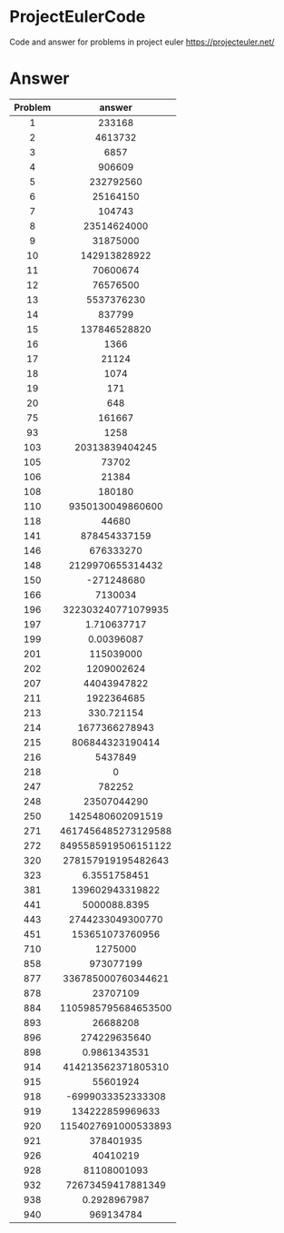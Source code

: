 # ProjectEulerCode
Code and answer for problems in project euler https://projecteuler.net/

# Answer

| Problem | answer |
|:---------:|:--------:|
|1|233168|
|2|4613732|
|3|6857|
|4|906609|
|5|232792560|
|6|25164150|
|7|104743|
|8|23514624000|
|9|31875000|
|10|142913828922|
|11|70600674|
|12|76576500|
|13|5537376230|
|14|837799|
|15|137846528820|
|16|1366|
|17|21124|
|18|1074|
|19|171|
|20|648|
|75|161667|
|93|1258|
|103|20313839404245|
|105|73702|
|106|21384|
|108|180180|
|110|9350130049860600|
|118|44680|
|141|878454337159|
|146|676333270|
|148| 2129970655314432|
|150|-271248680|
|166|7130034|
|196|322303240771079935|
|197|1.710637717|
|199|0.00396087|
|201|115039000|
|202|1209002624|
|207|44043947822|
|211|1922364685|
|213|330.721154|
|214|1677366278943|
|215|806844323190414|
|216|5437849|
|218|0|
|247|782252|
|248|23507044290|
|250|1425480602091519|
|271|4617456485273129588|
|272|8495585919506151122|
|320|278157919195482643|
|323|6.3551758451|
|381|139602943319822|
|441|5000088.8395|
|443|2744233049300770|
|451|153651073760956|
|710|1275000|
|858|973077199|
|877|336785000760344621|
|878|23707109|
|884|1105985795684653500|
|893|26688208|
|896|274229635640|
|898|0.9861343531|
|914|414213562371805310|
|915|55601924|
|918|-6999033352333308|
|919|134222859969633|
|920|1154027691000533893|
|921|378401935|
|926|40410219|
|928|81108001093|
|932|72673459417881349|
|938|0.2928967987|
|940|969134784|